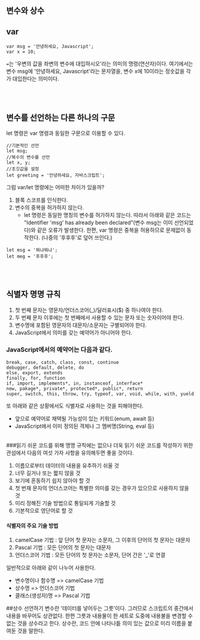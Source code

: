 변수와 상수
---

## var
~~~
var msg = '안녕하세요, Javascript';
var x = 10;
~~~

`=`는 '우변의 값을 좌변의 변수에 대입하시오'라는 의미의 명령(연산자)이다. 여기에서는 변수 msg에 '안녕하세요, Javascript'라는 문자열을, 변수 x에 10이라는 정숫값을 각가 대입한다는 의미이다.

<br/><br/>
## 변수를 선언하는 다른 하나의 구문
let 명령은 var 명령과 동일한 구문으로 이용할 수 있다.

~~~
//기본적인 선언
let msg;
//복수의 변수를 선언
let x, y;
//초깃값을 설정
let greeting = '안녕하세요, 자바스크립트';
~~~

그럼 var/let 명령에는 어떠한 차이가 있을까?


1. 블록 스코프를 인식한다.
2. 변수의 중복을 허가하지 않는다.
	- let 명령은 동일한 명칭의 변수를 허가하지 않는다. 따라서 아래와 같은 코드는 "Identifier 'msg' has already been declared"(변수 msg는 이미 선언되었다)와 같은 오류가 발생한다. 한편, var 명령은 중복을 허용하므로 문제없이 동작한다. (나중의 '후후후'로 덮어 쓰인다.)

~~~
let msg = '뭐냐뭐냐';
let meg = '후후후';
~~~ 
<br/><br/>
## 식별자 명명 규칙

1. 첫 번째 문자는 영문자/언더스코어(_)/달러표시($) 중 하나여야 한다.
2. 두 번째 문자 이후에는 첫 번째에서 사용할 수 있는 문자 또는 숫자이어야 한다.
3. 변수명에 포함된 영문자의 대문자/소문자는 구별되어야 한다.
4. JavaScript에서 의미를 갖는 예약어가 아니어야 한다.

### JavaScript에서의 예약어는 다음과 같다.

~~~
break, case, catch, class, const, continue
debugger, default, delete, do
else, export, extends
finally, for, function
if, import, implements*, in, instanceof, interface*
new, pakage*, private*, protected*, public*, return
super, switch, this, throw, try, typeof, var, void, while, with, yueld
~~~

또 아래와 같은 상황에서도 식별자로 사용하는 것을 피해야한다.

* 앞으로 예약어로 채택될 가능성이 있는 키워드(enum, await 등)
* JavaScript에서 이미 정의된 객체나 그 멤버명(String, eval 등)
<br/><br/>

###읽기 쉬운 코드를 위해
명명 규칙에는 없으나 더욱 읽기 쉬운 코드를 작성하기 위한 관섬에서 다음의 여섯 가자 사항을 유의해두면 좋을 것이다.

1. 이름으로부터 데이터의 내용을 유추하기 쉬울 것
2. 너무 길거나 또는 짧지 않을 것
3. 보기에 혼동하기 쉽지 않아야 할 것
4. 첫 번재 문자의 언더스코어는 특별한 의미를 갖는 경우가 있으므로 사용하지 않을 것
5. 미리 정해진 기술 방법으로 통일되게 기술할 것
6. 기본적으로 영단어로 할 것


#### 식별자의 주요 기술 방법
1. camelCase 기법 : 앞 단어 첫 문자는 소문자, 그 이후의 단어의 첫 문자는 대문자
2. Pascal 기법 : 모든 단어의 첫 문자는 대문자
3. 언더스코어 기법 : 모든 단어의 첫 문자는 소문자, 단어 간은 '_'로 연결


일반적으로 아래와 같이 나누어 사용한다.

- 변수명이나 함수명 => camelCase 기법
- 상수명 => 언더스코어 기법
- 클래스(생성자)명 => Pascal 기법


##상수 선언하기
변수란 '데이터를 넣어두는 그릇'이다. 그러므로 스크립트의 중간에서 내용을 바꾸어도 상관없다. 한편 그릇과 내용물이 한 세트로 도중에 내용불을 변경할 수 없는 것을 상수라고 한다. 상수란, 코드 안에 나타나틑 의미 있는 값으로 미리 이름을 붙여둔 것을 말한다.


